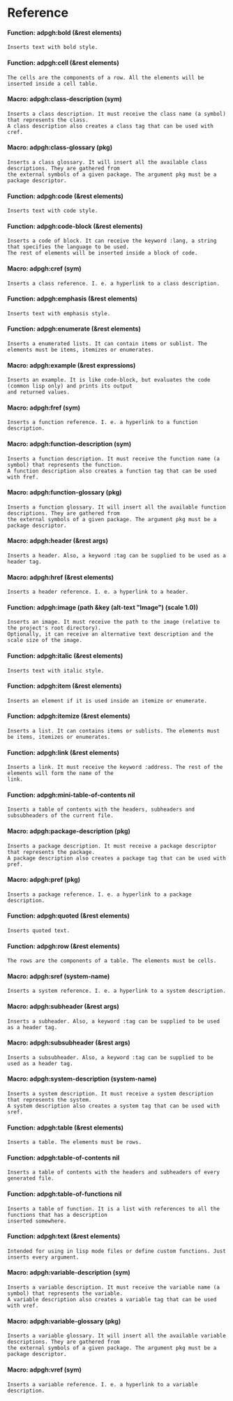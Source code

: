 <a id="header-adp-github-reference"></a>
# Reference

<a id="function-adp-github-bold"></a>
#### Function: adpgh:bold (&rest elements)

`````text
Inserts text with bold style.
`````

<a id="function-adp-github-cell"></a>
#### Function: adpgh:cell (&rest elements)

`````text
The cells are the components of a row. All the elements will be inserted inside a cell table.
`````

<a id="function-adp-github-class-description"></a>
#### Macro: adpgh:class-description (sym)

`````text
Inserts a class description. It must receive the class name (a symbol) that represents the class. 
A class description also creates a class tag that can be used with cref.
`````

<a id="function-adp-github-class-glossary"></a>
#### Macro: adpgh:class-glossary (pkg)

`````text
Inserts a class glossary. It will insert all the available class descriptions. They are gathered from
the external symbols of a given package. The argument pkg must be a package descriptor.
`````

<a id="function-adp-github-code"></a>
#### Function: adpgh:code (&rest elements)

`````text
Inserts text with code style.
`````

<a id="function-adp-github-code-block"></a>
#### Function: adpgh:code-block (&rest elements)

`````text
Inserts a code of block. It can receive the keyword :lang, a string that specifies the language to be used.
The rest of elements will be inserted inside a block of code.
`````

<a id="function-adp-github-cref"></a>
#### Macro: adpgh:cref (sym)

`````text
Inserts a class reference. I. e. a hyperlink to a class description.
`````

<a id="function-adp-github-emphasis"></a>
#### Function: adpgh:emphasis (&rest elements)

`````text
Inserts text with emphasis style.
`````

<a id="function-adp-github-enumerate"></a>
#### Function: adpgh:enumerate (&rest elements)

`````text
Inserts a enumerated lists. It can contain items or sublist. The elements must be items, itemizes or enumerates.
`````

<a id="function-adp-github-example"></a>
#### Macro: adpgh:example (&rest expressions)

`````text
Inserts an example. It is like code-block, but evaluates the code (common lisp only) and prints its output
and returned values.
`````

<a id="function-adp-github-fref"></a>
#### Macro: adpgh:fref (sym)

`````text
Inserts a function reference. I. e. a hyperlink to a function description.
`````

<a id="function-adp-github-function-description"></a>
#### Macro: adpgh:function-description (sym)

`````text
Inserts a function description. It must receive the function name (a symbol) that represents the function. 
A function description also creates a function tag that can be used with fref.
`````

<a id="function-adp-github-function-glossary"></a>
#### Macro: adpgh:function-glossary (pkg)

`````text
Inserts a function glossary. It will insert all the available function descriptions. They are gathered from
the external symbols of a given package. The argument pkg must be a package descriptor.
`````

<a id="function-adp-github-header"></a>
#### Macro: adpgh:header (&rest args)

`````text
Inserts a header. Also, a keyword :tag can be supplied to be used as a header tag.
`````

<a id="function-adp-github-href"></a>
#### Macro: adpgh:href (&rest elements)

`````text
Inserts a header reference. I. e. a hyperlink to a header.
`````

<a id="function-adp-github-image"></a>
#### Function: adpgh:image (path &key (alt-text "Image") (scale 1.0))

`````text
Inserts an image. It must receive the path to the image (relative to the project's root directory).
Optionally, it can receive an alternative text description and the scale size of the image.
`````

<a id="function-adp-github-italic"></a>
#### Function: adpgh:italic (&rest elements)

`````text
Inserts text with italic style.
`````

<a id="function-adp-github-item"></a>
#### Function: adpgh:item (&rest elements)

`````text
Inserts an element if it is used inside an itemize or enumerate.
`````

<a id="function-adp-github-itemize"></a>
#### Function: adpgh:itemize (&rest elements)

`````text
Inserts a list. It can contains items or sublists. The elements must be items, itemizes or enumerates.
`````

<a id="function-adp-github-link"></a>
#### Function: adpgh:link (&rest elements)

`````text
Inserts a link. It must receive the keyword :address. The rest of the elements will form the name of the
link.
`````

<a id="function-adp-github-mini-table-of-contents"></a>
#### Function: adpgh:mini-table-of-contents nil

`````text
Inserts a table of contents with the headers, subheaders and subsubheaders of the current file.
`````

<a id="function-adp-github-package-description"></a>
#### Macro: adpgh:package-description (pkg)

`````text
Inserts a package description. It must receive a package descriptor that represents the package. 
A package description also creates a package tag that can be used with pref.
`````

<a id="function-adp-github-pref"></a>
#### Macro: adpgh:pref (pkg)

`````text
Inserts a package reference. I. e. a hyperlink to a package description.
`````

<a id="function-adp-github-quoted"></a>
#### Function: adpgh:quoted (&rest elements)

`````text
Inserts quoted text.
`````

<a id="function-adp-github-row"></a>
#### Function: adpgh:row (&rest elements)

`````text
The rows are the components of a table. The elements must be cells.
`````

<a id="function-adp-github-sref"></a>
#### Macro: adpgh:sref (system-name)

`````text
Inserts a system reference. I. e. a hyperlink to a system description.
`````

<a id="function-adp-github-subheader"></a>
#### Macro: adpgh:subheader (&rest args)

`````text
Inserts a subheader. Also, a keyword :tag can be supplied to be used as a header tag.
`````

<a id="function-adp-github-subsubheader"></a>
#### Macro: adpgh:subsubheader (&rest args)

`````text
Inserts a subsubheader. Also, a keyword :tag can be supplied to be used as a header tag.
`````

<a id="function-adp-github-system-description"></a>
#### Macro: adpgh:system-description (system-name)

`````text
Inserts a system description. It must receive a system description that represents the system. 
A system description also creates a system tag that can be used with sref.
`````

<a id="function-adp-github-table"></a>
#### Function: adpgh:table (&rest elements)

`````text
Inserts a table. The elements must be rows.
`````

<a id="function-adp-github-table-of-contents"></a>
#### Function: adpgh:table-of-contents nil

`````text
Inserts a table of contents with the headers and subheaders of every generated file.
`````

<a id="function-adp-github-table-of-functions"></a>
#### Function: adpgh:table-of-functions nil

`````text
Inserts a table of function. It is a list with references to all the functions that has a description
inserted somewhere.
`````

<a id="function-adp-github-text"></a>
#### Function: adpgh:text (&rest elements)

`````text
Intended for using in lisp mode files or define custom functions. Just inserts every argument.
`````

<a id="function-adp-github-variable-description"></a>
#### Macro: adpgh:variable-description (sym)

`````text
Inserts a variable description. It must receive the variable name (a symbol) that represents the variable. 
A variable description also creates a variable tag that can be used with vref.
`````

<a id="function-adp-github-variable-glossary"></a>
#### Macro: adpgh:variable-glossary (pkg)

`````text
Inserts a variable glossary. It will insert all the available variable descriptions. They are gathered from
the external symbols of a given package. The argument pkg must be a package descriptor.
`````

<a id="function-adp-github-vref"></a>
#### Macro: adpgh:vref (sym)

`````text
Inserts a variable reference. I. e. a hyperlink to a variable description.
`````